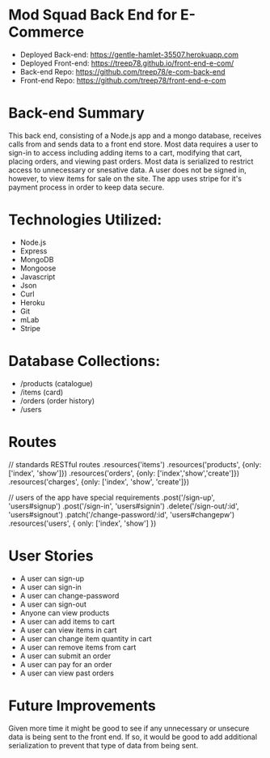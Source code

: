 # Mod Squad Back End for E-Commerce

- Deployed Back-end: https://gentle-hamlet-35507.herokuapp.com
- Deployed Front-end: https://treep78.github.io/front-end-e-com/
- Back-end Repo: https://github.com/treep78/e-com-back-end
- Front-end Repo: https://github.com/treep78/front-end-e-com

# Back-end Summary

This back end, consisting of a Node.js app and a mongo database, receives calls from and sends data to a front end store. Most data requires a user to sign-in to access including adding items to a cart, modifying that cart, placing orders, and viewing past orders. Most data is serialized to restrict access to unnecessary or snesative data. A user does not be signed in, however, to view items for sale on the site. The app uses stripe for it's payment process in order to keep data secure.

# Technologies Utilized:

- Node.js
- Express
- MongoDB
- Mongoose
- Javascript
- Json
- Curl
- Heroku
- Git
- mLab
- Stripe

# Database Collections:

- /products (catalogue)
- /items (card)
- /orders (order history)
- /users

# Routes

// standards RESTful routes
.resources('items')
.resources('products', {only: ['index', 'show']})
.resources('orders', {only: ['index','show','create']})
.resources('charges', {only: ['index', 'show', 'create']})

// users of the app have special requirements
.post('/sign-up', 'users#signup')
.post('/sign-in', 'users#signin')
.delete('/sign-out/:id', 'users#signout')
.patch('/change-password/:id', 'users#changepw')
.resources('users', { only: ['index', 'show'] })

# User Stories

- A user can sign-up
- A user can sign-in
- A user can change-password
- A user can sign-out
- Anyone can view products
- A user can add items to cart
- A user can view items in cart
- A user can change item quantity in cart
- A user can remove items from cart
- A user can submit an order
- A user can pay for an order
- A user can view past orders

# Future Improvements

Given more time it might be good to see if any unnecessary or unsecure data is being sent to the front end. If so, it would be good to add additional serialization to prevent that type of data from being sent.
